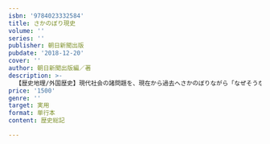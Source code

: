 ```yaml
---
isbn: '9784023332584'
title: さかのぼり現史
volume: ''
series: ''
publisher: 朝日新聞出版
pubdate: '2018-12-20'
cover: ''
author: 朝日新聞出版編／著
description: >-
  【歴史地理/外国歴史】現代社会の諸問題を、現在から過去へさかのぼりながら「なぜそうなったのか」を解説。第一章では日米同盟、北方領土など日本の重要トピックを取り上げ、第二章では米中露、EU、中東の状況など世界に目を向ける。図や写真多数でわかりやすい。
price: '1500'
genre: ''
target: 実用
format: 単行本
content: 歴史総記

---
```

